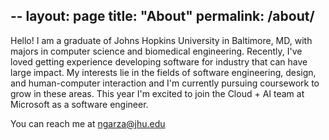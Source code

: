 --
layout: page
title: "About"
permalink: /about/
--

Hello!
I am a graduate of Johns Hopkins University in Baltimore, MD, with majors in computer science and biomedical engineering. Recently, I've loved getting experience developing software for industry that can have large impact. My interests lie in the fields of software engineering, design, and human-computer interaction and I'm currently pursuing coursework to grow in these areas. This year I'm excited to join the Cloud + AI team at Microsoft as a software engineer.

You can reach me at ngarza@jhu.edu
